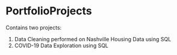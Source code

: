 # PortfolioProjects
Contains two projects:
1. Data Cleaning performed on Nashville Housing Data using SQL
2. COVID-19 Data Exploration using SQL
